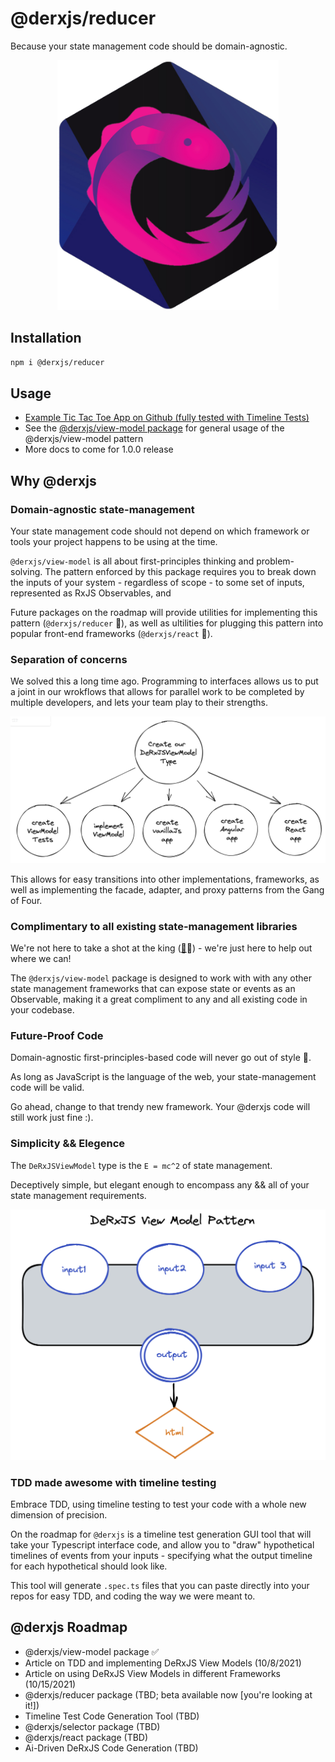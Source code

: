 # @derxjs/reducer

Because your state management code should be domain-agnostic.

<p align="center">
    <img src="../../derxjs-logo.jpg" height="400px"/>
</p>

## Installation

```bash
npm i @derxjs/reducer
```

## Usage

- [Example Tic Tac Toe App on Github (fully tested with Timeline Tests)](https://github.com/ZackDeRose/tic-tac-toe-rxjs-view-model/blob/main/libs/view-model/src/lib/using-reducer-package.ts)
- See the [@derxjs/view-model package](https://github.com/ZackDeRose/view-model) for general usage of the @derxjs/view-model pattern
- More docs to come for 1.0.0 release

## Why @derxjs

### Domain-agnostic state-management

Your state management code should not depend on which framework or tools your project happens to be using at the time.

`@derxjs/view-model` is all about first-principles thinking and problem-solving. The pattern enforced by this package requires you to break down the inputs of your system - regardless of scope - to some set of inputs, represented as RxJS Observables, and

Future packages on the roadmap will provide utilities for implementing this pattern (`@derxjs/reducer` 👀), as well as ultilities for plugging this pattern into popular front-end frameworks (`@derxjs/react` 👀).

### Separation of concerns

We solved this a long time ago. Programming to interfaces allows us to put a joint in our wrokflows that allows for parallel work to be completed by multiple developers, and lets your team play to their strengths.

<p align="center">
    <img src="../../separation-of-tasks.png" />
</p>

This allows for easy transitions into other implementations, frameworks, as well as implementing the facade, adapter, and proxy patterns from the Gang of Four.

### Complimentary to all existing state-management libraries

We're not here to take a shot at the king ([👑](https://ngrx.io/)👀) - we're just here to help out where we can!

The `@derxjs/view-model` package is designed to work with with any other state management frameworks that can expose state or events as an Observable, making it a great compliment to any and all existing code in your codebase.

### Future-Proof Code

Domain-agnostic first-principles-based code will never go out of style 🌲.

As long as JavaScript is the language of the web, your state-management code will be valid.

Go ahead, change to that trendy new framework. Your @derxjs code will still work just fine :).

### Simplicity && Elegence

The `DeRxJSViewModel` type is the `E = mc^2` of state management.

Deceptively simple, but elegant enough to encompass any && all of your state management requirements.

<p align="center">
    <img src="../../the-derxjs-view-model-pattern.png" />
</p>

### TDD made awesome with timeline testing

Embrace TDD, using timeline testing to test your code with a whole new dimension of precision.

On the roadmap for `@derxjs` is a timeline test generation GUI tool that will take your Typescript interface code, and allow you to "draw" hypothetical timelines of events from your inputs - specifying what the output timeline for each hypothetical should look like.

This tool will generate `.spec.ts` files that you can paste directly into your repos for easy TDD, and coding the way we were meant to.

## @derxjs Roadmap

- @derxjs/view-model package ✅
- Article on TDD and implementing DeRxJS View Models (10/8/2021)
- Article on using DeRxJS View Models in different Frameworks (10/15/2021)
- @derxjs/reducer package (TBD; beta available now [you're looking at it!])
- Timeline Test Code Generation Tool (TBD)
- @derxjs/selector package (TBD)
- @derxjs/react package (TBD)
- Ai-Driven DeRxJS Code Generation (TBD)
